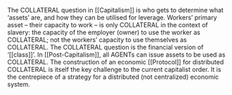 The COLLATERAL question in [[Capitalism]] is who gets to determine what ‘assets’ are, and how they can be utilised for leverage. Workers’ primary asset – their capacity to work – is only COLLATERAL in the context of slavery: the capacity of the employer (owner) to use the worker as COLLATERAL; not the workers’ capacity to use themselves as COLLATERAL. The COLLATERAL question is the financial version of ‘[[class]]’. In [[Post-Capitalism]], all AGENTs can issue assets to be used as COLLATERAL. The construction of an economic [[Protocol]] for distributed COLLATERAL is itself the key challenge to the current capitalist order. It is the centrepiece of a strategy for a distributed (not centralized) economic system.